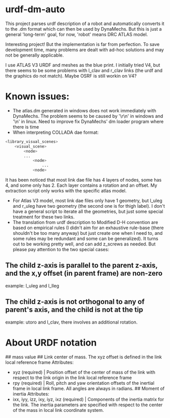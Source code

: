 urdf-dm-auto
============

This project parses urdf description of a robot and automatically converts it to the .dm format which can then be used by DynaMechs. But this is just a general 'long-term' goal, for now, 'robot' means DRC ATLAS model.

Interesting project! But the implementation is far from perfection. To save development time, many problems are dealt with ad-hoc solutions and may not be generally applicable.

I use ATLAS V3 URDF and meshes as the blue print. I initially tried V4, but there seems to be some problems with l_clav and r_clav links (the urdf and the graphics do not match). Maybe OSRF is still workin on V4?

# Known issues:
- The atlas.dm generated in windows does not work immediately with DynaMechs. The problem seems to be caused by '\r\n' in windows and '\n' in linux. Need to improve fix DynaMechs' dm loader program where there is time
- When interpreting COLLADA dae format:
```sh
<library_visual_scenes>
    <visual_scene>
        <node>
        ...
            <node>
                ...
            <node>
```
It has been noticed that most link dae file has 4 layers of nodes, some has 4, and some only has 2. Each layer contains a rotation and an offset. My extraction script only works with the specific atlas model.
- For Atlas V3 model, most link dae files only have 1 geometry, but l_uleg and r_uleg have two geometry (the second one is for thigh label). I don't have a general script to iterate all the geometries, but just some special treatment for these two links.
- The translation from urdf description to Modified D-H convention are based on empirical rules (I didn't aim for an exhaustive rule-base (there shouldn't be too many anyway) but just create one when I need to, and some rules may be redundant and some can be generalized). It turns out to be working pretty well, and can add z_screws as needed. But please pay attention to the two special cases:

## The child z-axis is parallel to the parent z-axis, and the x,y offset (in parent frame) are non-zero 
example: l_uleg and l_lleg

## The child z-axis is not orthogonal to any of parent's axis, and the child is not at the tip
example: utoro and l_clav, there involves an additional rotation. 


# About URDF notation
##<mass> 
mass value
##<origin> 
Link center of mass. The xyz offset is defined in the link local reference frame
Attributes:
- xyz (required) | Position offset of the center of mass of the link with respect to the link origin in the link local reference frame
- rpy (required) | Roll, pitch and yaw orientation offsets of the inertial frame in local link frame. All angles are always in radians.
##<inertia>
Moment of inertia
Attributes:
- ixx, iyy, izz, ixy, iyz, ixz (required) | Components of the inertia matrix for the link. The inertia parameters are specified with respect to the center of the mass in local link coordinate system.
